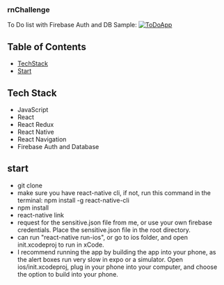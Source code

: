 ### rnChallenge
To Do list with Firebase Auth and DB
Sample: 
[![ToDoApp](https://img.youtube.com/vi/BImUVuqNz_Y/0.jpg)](https://www.youtube.com/watch?v=BImUVuqNz_Y "ToDoApp")

## Table of Contents
- [TechStack](#tech-stack)
- [Start](#start)

## Tech Stack
- JavaScript
- React
- React Redux
- React Native 
- React Navigation
- Firebase Auth and Database

## start 
- git clone 
- make sure you have react-native cli, if not, run this command in the terminal: npm install -g react-native-cli
- npm install
- react-native link
- request for the sensitive.json file from me, or use your own firebase credentials. Place the sensitive.json file in the root directory.
- can run "react-native run-ios", or go to ios folder, and open init.xcodeproj to run in xCode. 
- I recommend running the app by building the app into your phone, as the alert boxes run very slow in expo or a simulator. Open ios/init.xcodeproj, plug in your phone into your computer, and choose the option to build into your phone.
